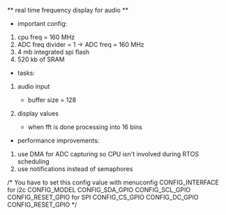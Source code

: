 ** real time frequency display for audio **

* important config:
1. cpu freq = 160 MHz
2. ADC freq divider = 1 -> ADC freq = 160 MHz
3. 4 mb integrated spi flash
4. 520 kb of SRAM

* tasks:
1. audio input
    - buffer size = 128

3. display values
    - when fft is done processing into 16 bins

* performance improvements:
1. use DMA for ADC capturing so CPU isn't involved during RTOS scheduling
2. use notifications instead of semaphores

/*
 You have to set this config value with menuconfig
 CONFIG_INTERFACE
 for i2c
 CONFIG_MODEL
 CONFIG_SDA_GPIO
 CONFIG_SCL_GPIO
 CONFIG_RESET_GPIO
 for SPI
 CONFIG_CS_GPIO
 CONFIG_DC_GPIO
 CONFIG_RESET_GPIO
*/

